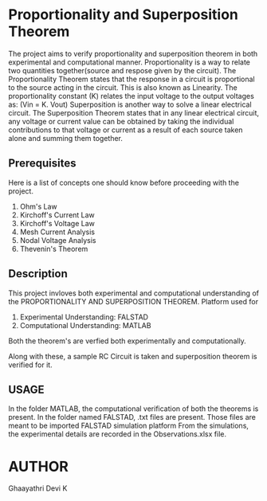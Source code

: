 # Proportionality and Superposition Theorem
The project aims to verify proportionality and superposition theorem in both experimental and computational manner.
Proportionality is a way to relate two quantities together(source and respose given by the circuit). 
The Proportionality Theorem states that the response in a circuit is proportional to the source acting 
in the circuit. This is also known as Linearity. The proportionality constant (K) relates the input 
voltage to the output voltages as: (Vin = K. Vout)
Superposition is another way to solve a linear electrical circuit. The Superposition Theorem 
states that in any linear electrical circuit, any voltage or current value can be obtained by taking 
the individual contributions to that voltage or current as a result of each source taken alone and 
summing them together.

## Prerequisites 
Here is a list of concepts one should know before proceeding with the project.
<ol>
  <li>Ohm's Law</li>
  <li>Kirchoff's Current Law</li>
  <li>Kirchoff's Voltage Law</li>
  <li>Mesh Current Analysis</li>
  <li>Nodal Voltage Analysis</li>
  <li>Thevenin's Theorem</li>
  </ol>

## Description
This project invloves both experimental and computational understanding of the PROPORTIONALITY AND SUPERPOSITION THEOREM.
Platform used for 
<ol>
  <li>Experimental Understanding: FALSTAD</li>
  <li>Computational Understanding: MATLAB</li>
  </ol>
  Both the theorem's are verfied both experimentally and computationally.
  
  Along with these, a sample RC Circuit is taken and superposition theorem is verified for it.
  
  ## USAGE
  In the folder MATLAB, the computational verification of both the theorems is present.
  In the folder named FALSTAD, .txt files are present. Those files are meant to be imported FALSTAD simulation platform
  From the simulations, the experimental details are recorded in the Observations.xlsx file.
  
# AUTHOR
Ghaayathri Devi K
